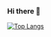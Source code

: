 ### Hi there 👋

[![Top Langs](https://github-readme-stats.vercel.app/api/top-langs/?username=Madison-Davis&layout=compact&theme=radical)](https://github.com/Madison-Davis/github-readme-stats)

<!--
**Madison-Davis/Madison-Davis** is a ✨ _special_ ✨ repository because its `README.md` (this file) appears on your GitHub profile.

Here are some ideas to get you started:

- 🔭 I’m currently working on ...
- 🌱 I’m currently learning ...
- 👯 I’m looking to collaborate on ...
- 🤔 I’m looking for help with ...
- 💬 Ask me about ...
- 📫 How to reach me: ...
- 😄 Pronouns: ...
- ⚡ Fun fact: ...
-->
